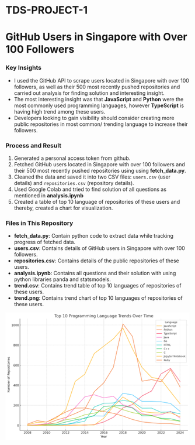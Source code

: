 # TDS-PROJECT-1
# GitHub Users in Singapore with Over 100 Followers

### Key Insights

- I used the GitHub API to scrape users located in Singapore with over 100 followers, as well as their 500 most recently pushed repositories and carried out analysis for finding solution and interesting insight.
- The most interesting insight was that **JavaScript** and **Python** were the most commonly used programming languages, however **TypeScript** is having high trend among these users.
- Developers looking to gain visibility should consider creating more public repositories in most common/ trending language to increase their followers.

### Process and Result

1. Generated a personal access token from github.
2. Fetched GitHub users located in Singapore with over 100 followers and their 500 most recently pushed repositories using using **fetch_data.py**.
3. Cleaned the data and saved it into two CSV files: `users.csv` (user details) and `repositories.csv` (repository details).
4. Used Google Colab and tried to find solution of all questions as mentioned in **analysis.ipynb**
5. Created a table of top 10 language of repositories of these users and thereby, created a chart for visualization.

### Files in This Repository

- **fetch_data.py**: Contain python code to extract data while tracking progress of fetched data. 
- **users.csv**: Contains details of GitHub users in Singapore with over 100 followers.
- **repositories.csv**: Contains details of the public repositories of these users.
- **analysis.ipynb**: Contains all questions and their solution with using python libraries panda and statsmodels.
- **trend.csv**: Contains trend table of top 10 languages of repositories of these users.
- **trend.png**: Contains trend chart of top 10 languages of repositories of these users.

![Trend Chart of top 10 language of repositories of GitHub users in Singapore with over 100 followers based on their 500 most recently pushed repositories](trend.png)
